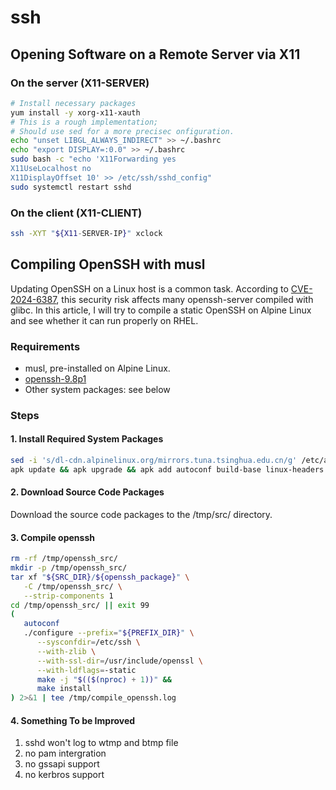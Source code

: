 # ssh

## Opening Software on a Remote Server via X11

### On the server (X11-SERVER)

```bash
# Install necessary packages
yum install -y xorg-x11-xauth
# This is a rough implementation;
# Should use sed for a more precisec onfiguration.
echo "unset LIBGL_ALWAYS_INDIRECT" >> ~/.bashrc
echo "export DISPLAY=:0.0" >> ~/.bashrc
sudo bash -c "echo 'X11Forwarding yes
X11UseLocalhost no
X11DisplayOffset 10' >> /etc/ssh/sshd_config"
sudo systemctl restart sshd
```

### On the client (X11-CLIENT)

```bash
ssh -XYT "${X11-SERVER-IP}" xclock
```

## Compiling OpenSSH with musl

Updating OpenSSH on a Linux host is a common task. According to [CVE-2024-6387](https://nvd.nist.gov/vuln/detail/CVE-2024-6387), this security risk affects many openssh-server compiled with glibc. In this article, I will try to compile a static OpenSSH on Alpine Linux and see whether it can run properly on RHEL.

### Requirements

- musl, pre-installed on Alpine Linux.
- [openssh-9.8p1](https://cloudflare.cdn.openbsd.org/pub/OpenBSD/OpenSSH/portable/openssh-9.8p1.tar.gz)
- Other system packages: see below

### Steps

#### 1. Install Required System Packages

```sh
sed -i 's/dl-cdn.alpinelinux.org/mirrors.tuna.tsinghua.edu.cn/g' /etc/apk/repositories
apk update && apk upgrade && apk add autoconf build-base linux-headers linux-pam-dev zlib-dev openssl-dev zlib-static musl-dev openssl-libs-static
```

#### 2. Download Source Code Packages

Download the source code packages to the /tmp/src/ directory.

#### 3. Compile openssh

```sh
rm -rf /tmp/openssh_src/
mkdir -p /tmp/openssh_src/
tar xf "${SRC_DIR}/${openssh_package}" \
   -C /tmp/openssh_src/ \
   --strip-components 1
cd /tmp/openssh_src/ || exit 99
(
   autoconf
   ./configure --prefix="${PREFIX_DIR}" \
      --sysconfdir=/etc/ssh \
      --with-zlib \
      --with-ssl-dir=/usr/include/openssl \
      --with-ldflags=-static
      make -j "$(($(nproc) + 1))" &&
      make install
) 2>&1 | tee /tmp/compile_openssh.log
```

#### 4. Something To be Improved

1. sshd won't log to wtmp and btmp file
2. no pam intergration
3. no gssapi support
4. no kerbros support
